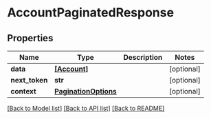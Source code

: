 # AccountPaginatedResponse


## Properties
Name | Type | Description | Notes
------------ | ------------- | ------------- | -------------
**data** | [**[Account]**](Account.md) |  | [optional] 
**next_token** | **str** |  | [optional] 
**context** | [**PaginationOptions**](PaginationOptions.md) |  | [optional] 

[[Back to Model list]](../README.md#documentation-for-models) [[Back to API list]](../README.md#documentation-for-api-endpoints) [[Back to README]](../README.md)


